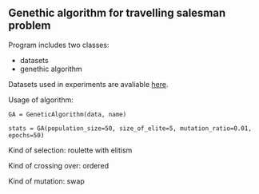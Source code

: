## Genethic algorithm for travelling salesman problem

Program includes two classes:
* datasets
* genethic algorithm

Datasets used in experiments are avaliable [here](https://wwwproxy.iwr.uni-heidelberg.de/groups/comopt/software/TSPLIB95/STSP.html).

Usage of algorithm:

`GA = GeneticAlgorithm(data, name)`

`stats = GA(population_size=50, size_of_elite=5, mutation_ratio=0.01, epochs=50)`

Kind of selection: roulette with elitism 

Kind of crossing over: ordered

Kind of mutation: swap
